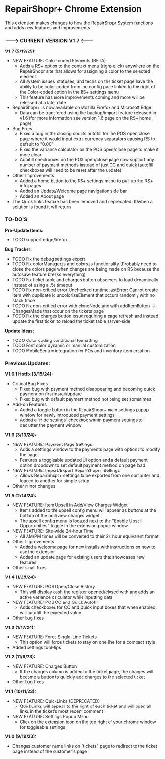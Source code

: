# RepairShopr+ Chrome Extension
This extension makes changes to how the RepairShopr System functions and adds new features and improvements.


### ---> CURRENT VERSION V1.7 <---

**V1.7 (5/13/25):**
- NEW FEATURE: Color-coded Elements (BETA)
  - Adds a RS+ option to the context menu (right-click) anywhere on the RepairShopr site that allows for assigning a color to the selected element
  - All system issues, statuses, and techs on the ticket page have the ability to be color-coded from the config page linked to the right of the Color-coded option in the RS+ settings menu
  - This feature has more improvements coming and more will be released at a later date
- RepairShopr+ is now available on Mozilla Firefox and Microsoft Edge
  - Data can be transfered using the backup/import feature released in v1.6 (for more information see version 1.6 page on the RS+ home page)
- Bug Fixes
  - Fixed a bug in the closing counts autofill for the POS open/close page where it would input extra currency separators causing RS to default to "0.00"
  - Fixed the variance calculator on the POS open/close page to make it more clear
  - Autofill checkboxes on the POS open/close page now support any number of payment methods instead of just CC and quick (autofill checkboxes will need to be reset after the update)
- Other Improvements
  - Added a home button to the RS+ settings menu to pull up the RS+ info pages
  - Added an Update/Welcome page navigation side bar
  - Added an About page
- The Quick links feature has been removed and deprecated. If/when a solution is found it will return


### TO-DO'S:

**Pre-Update Items:**
- TODO support edge/firefox

**Bug Tracker:**
- TODO Fix the debug settings export
- TODO Fix colorManager.js and colors.js functionality (Probably need to close the colors page when changes are being made on RS because the autosave feature breaks everything)
- TODO Fix ticket table and charges button observers to load dynamically instead of using a .5s timeout
- TODO Fix non-critical error Unchecked runtime.lastError: Cannot create item with duplicate id uncolorizeElement that occurs randomly with no stack trace
- TODO Fix non-critical error with cloneNode and with addItemButton -> ChangesMade that occur on the tickets page
- TODO Fix the charges button issue requiring a page refresh and instead update the first ticket to reload the ticket table server-side

**Update Ideas:**
- TODO Color coding conditional formatting
- TODO Font color dynamic or manual customization
- TODO MobileSentrix integration for POs and inventory item creation


### Previous Updates:

**V1.6.1 Hotfix (3/15/24):**
- Critical Bug Fixes
  - Fixed bug with payment method disappearing and becoming quick payment on first install/update
  - Fixed bug with default payment method not being set sometimes
- Add-on Features
  - Added a toggle button in the RepairShopr+ main settings popup window for newly introduced payment settings
  - Added a 'Hide settings' checkbox within payment settings to declutter the payment window


**V1.6 (3/13/24):**
- NEW FEATURE: Payment Page Settings
  - Adds a settings window to the payments page with options to modify the page
  - Features a toggleable updated UI option and a default payment option dropdown to set default payment method on page load
- NEW FEATURE: Import/Export RepairShopr+ Settings
  - Allows RepairShopr+ settings to be exported from one computer and loaded to another for simple setup
- Other minor changes


**V1.5 (2/14/24):**
- NEW FEATURE: Item Upsell in Add/View Charges Widget
  - Items added to the upsell config menu will appear as buttons at the bottom of the add/view charges widget
  - The upsell config menu is located next to the "Enable Upsell Opportunities" toggle in the extension popup window
- NEW FEATURE: Site-wide 24-hour Time
  - All AM/PM times will be converted to their 24 hour equivalent format
- Other Improvements
  - Added a welcome page for new installs with instructions on how to use the extension
  - Added an update page for existing users that showcases new features
- Other small fixes


**V1.4 (1/25/24):**
- NEW FEATURE: POS Open/Close History
  - This will display cash the register opened/closed with and adds an active variance calculator while inputting data
- NEW FEATURE: POS CC and Quick Autofill
  - Adds checkboxes for CC and Quick input boxes that when enabled, will autofill the expected value
- Other bug fixes


**V1.3 (1/17/24):**
- NEW FEATURE: Force Single-Line Tickets
  - This option will force tickets to stay on one line for a compact style
- Added settings tool-tips


**V1.2 (11/6/23):**
- NEW FEATURE: Charges Button
  - If the charges column is added to the ticket page, the charges will become a button to quickly add charges to the selected ticket
- Other bug fixes


**V1.1 (10/11/23):**
- NEW FEATURE: QuickLinks (DEPRECATED)
  - QuickLinks will appear to the right of each ticket and will open all links in the ticket's most recent comment
- NEW FEATURE: Settings Popup Menu
  - Click on the extension icon on the top right of your chrome window for toggleable settings


**V1.0 (9/19/23):**
- Changes customer name links on "tickets" page to redirect to the ticket page instead of the customer's page